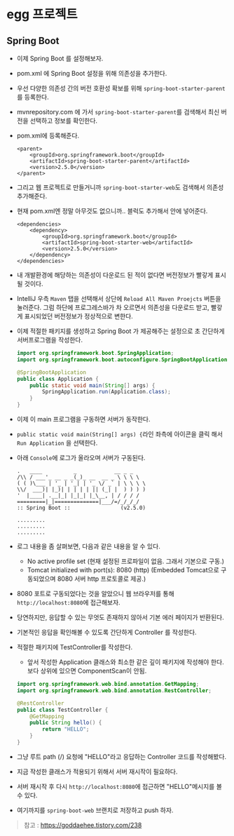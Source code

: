 # egg 프로젝트

## Spring Boot
- 이제 Spring Boot 를 설정해보자.
- pom.xml 에 Spring Boot 설정을 위해 의존성을 추가한다.
- 우선 다양한 의존성 간의 버전 호환성 확보를 위해 `spring-boot-starter-parent`를 등록한다.
- mvnrepository.com 에 가서 `spring-boot-starter-parent`를 검색해서 최신 버전을 선택하고 정보를 확인한다.
- pom.xml에 등록해준다.
    ```
    <parent>
        <groupId>org.springframework.boot</groupId>
        <artifactId>spring-boot-starter-parent</artifactId>
        <version>2.5.0</version>
    </parent>
    ```
- 그리고 웹 프로젝트로 만들거니까 `spring-boot-starter-web`도 검색해서 의존성 추가해준다.
- 현재 pom.xml엔 정말 아무것도 없으니까.. <dependencies></dependencies> 블럭도 추가해서 안에 넣어준다.
    ```
    <dependencies>
        <dependency>
            <groupId>org.springframework.boot</groupId>
            <artifactId>spring-boot-starter-web</artifactId>
            <version>2.5.0</version>
        </dependency>
    </dependencies>
    ```
- 내 개발환경에 해당하는 의존성이 다운로드 된 적이 없다면 버전정보가 빨갛게 표시될 것이다. 
- IntelliJ 우측 `Maven` 탭을 선택해서 상단에 `Reload All Maven Proejcts` 버튼을 눌러준다. 그럼 하단에 프로그레스바가 차 오르면서 의존성을 다운로드 받고, 빨갛게 표시되었던 버전정보가 정상적으로 변한다.
- 이제 적절한 패키지를 생성하고 Spring Boot 가 제공해주는 설정으로 초 간단하게 서버프로그램을 작성한다.
    ```java
    import org.springframework.boot.SpringApplication;
    import org.springframework.boot.autoconfigure.SpringBootApplication;

    @SpringBootApplication
    public class Application {
        public static void main(String[] args) {
            SpringApplication.run(Application.class);
        }
    }
    ```
- 이제 이 main 프로그램을 구동하면 서버가 동작한다.
- `public static void main(String[] args) {`라인 좌측에 아이콘을 클릭 해서 `Run Application` 을 선택한다.
- 아래 `Console`에 로그가 올라오며 서버가 구동된다.
    ```
    .   ____          _            __ _ _
    /\\ / ___'_ __ _ _(_)_ __  __ _ \ \ \ \
    ( ( )\___ | '_ | '_| | '_ \/ _` | \ \ \ \
    \\/  ___)| |_)| | | | | || (_| |  ) ) ) )
    '  |____| .__|_| |_|_| |_\__, | / / / /
    =========|_|==============|___/=/_/_/_/
    :: Spring Boot ::                (v2.5.0)

    .........
    .........
    .........
    ```
- 로그 내용을 좀 살펴보면, 다음과 같은 내용을 알 수 있다.
    - No active profile set (현재 설정된 프로파일이 없음. 그래서 기본으로 구동.)
    - Tomcat initialized with port(s): 8080 (http) (Embedded Tomcat으로 구동되었으며 8080 서버 http 프로토콜로 제공.)

- 8080 포트로 구동되었다는 것을 알았으니 웹 브라우저를 통해 `http://localhost:8080`에 접근해보자.
- 당연하지만, 응답할 수 있는 무엇도 존재하지 않아서 기본 에러 페이지가 반환된다.
- 기본적인 응답을 확인해볼 수 있도록 간단하게 Controller 를 작성한다.
- 적절한 패키지에 TestController를 작성한다.
    - 앞서 작성한 Application 클래스와 최소한 같은 깊이 패키지에 작성해야 한다. 보다 상위에 있으면 ComponentScan이 안됨.
    ```java
    import org.springframework.web.bind.annotation.GetMapping;
    import org.springframework.web.bind.annotation.RestController;

    @RestController
    public class TestController {
        @GetMapping
        public String hello() {
            return "HELLO";
        }
    }
    ```
- 그냥 루트 path (/) 요청에 "HELLO"라고 응답하는 Controller 코드를 작성해봤다.
- 지금 작성한 클래스가 적용되기 위해서 서버 재시작이 필요하다. 
- 서버 재시작 후 다시 `http://localhost:8080`에 접근하면 "HELLO"메시지를 볼 수 있다.
- 여기까지를 `spring-boot-web` 브랜치로 저장하고 push 하자.

> 참고 : https://goddaehee.tistory.com/238